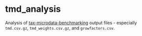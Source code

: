 # tmd_analysis

Analysis of [tax-microdata-benchmarking](https://github.com/PSLmodels/tax-microdata-benchmarking) output files - especially `tmd.csv.gz`, `tmd_weights.csv.gz`, and `growfactors.csv`.
